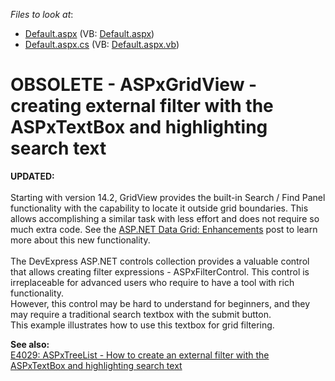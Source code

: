 <!-- default file list -->
*Files to look at*:

* [Default.aspx](./CS/WebSite/Default.aspx) (VB: [Default.aspx](./VB/WebSite/Default.aspx))
* [Default.aspx.cs](./CS/WebSite/Default.aspx.cs) (VB: [Default.aspx.vb](./VB/WebSite/Default.aspx.vb))
<!-- default file list end -->
# OBSOLETE - ASPxGridView - creating external filter with the ASPxTextBox and highlighting search text


<p><strong>UPDATED:<br /></strong><br />Starting with version 14.2, GridView provides the built-in Search / Find Panel functionality with the capability to locate it outside grid boundaries. This allows accomplishing a similar task with less effort and does not require so much extra code. See the <a href="https://community.devexpress.com/blogs/aspnet/archive/2014/11/19/asp-net-data-grid-enhancements-coming-soon-in-v14-2.aspx">ASP.NET Data Grid: Enhancements</a> post to learn more about this new functionality.<br /><br />The DevExpress ASP.NET controls collection provides a valuable control that allows creating filter expressions - ASPxFilterControl. This control is irreplaceable for advanced users who require to have a tool with rich functionality.<br /> However, this control may be hard to understand for beginners, and they may require a traditional search textbox with the submit button.<br /> This example illustrates how to use this textbox for grid filtering.</p>
<p><strong>See also:</strong><strong><br /> </strong><a href="https://www.devexpress.com/Support/Center/p/E4029">E4029: ASPxTreeList - How to create an external filter with the ASPxTextBox and highlighting search text</a></p>

<br/>


